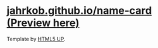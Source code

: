 # [jahrkob.github.io/name-card (Preview here)](https://jahrkob.github.io/name-card)

Template by [HTML5 UP](https://html5up.net).
